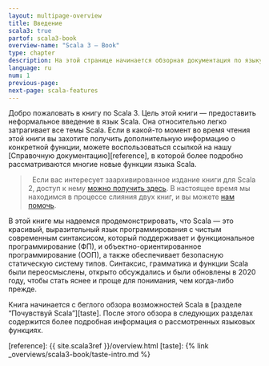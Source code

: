 ```yaml
---
layout: multipage-overview
title: Введение
scala3: true
partof: scala3-book
overview-name: "Scala 3 — Book"
type: chapter
description: На этой странице начинается обзорная документация по языку Scala 3.
language: ru
num: 1
previous-page: 
next-page: scala-features
---
```


Добро пожаловать в книгу по Scala 3. 
Цель этой книги — предоставить неформальное введение в язык Scala. 
Она относительно легко затрагивает все темы Scala. 
Если в какой-то момент во время чтения этой книги вы захотите получить дополнительную информацию о конкретной функции, 
можете воспользоваться ссылкой на нашу [Справочную документацию][reference], 
в которой более подробно рассматриваются многие новые функции языка Scala.

<blockquote class="help-info">
<i class="fa fa-info"></i>&nbsp;&nbsp;Если вас интересует заархивированное издание книги для Scala 2, 
доступ к нему <a href="/overviews/scala-book/introduction.html">можно получить здесь</a>. 
В настоящее время мы находимся в процессе слияния двух книг, и вы можете <a href="{% link scala3/contribute-to-docs.md %}">нам помочь</a>.
</blockquote>

В этой книге мы надеемся продемонстрировать, что Scala — это красивый, выразительный язык программирования с чистым современным синтаксисом, 
который поддерживает и функциональное программирование (ФП), и объектно-ориентированное программирование (ООП), 
а также обеспечивает безопасную статическую систему типов. 
Синтаксис, грамматика и функции Scala были переосмыслены, открыто обсуждались и были обновлены в 2020 году, 
чтобы стать яснее и проще для понимания, чем когда-либо прежде.

Книга начинается с беглого обзора возможностей Scala в [разделе “Почувствуй Scala”][taste]. 
После этого обзора в следующих разделах содержится более подробная информация о рассмотренных языковых функциях.

[reference]: {{ site.scala3ref }}/overview.html
[taste]: {% link _overviews/scala3-book/taste-intro.md %}
